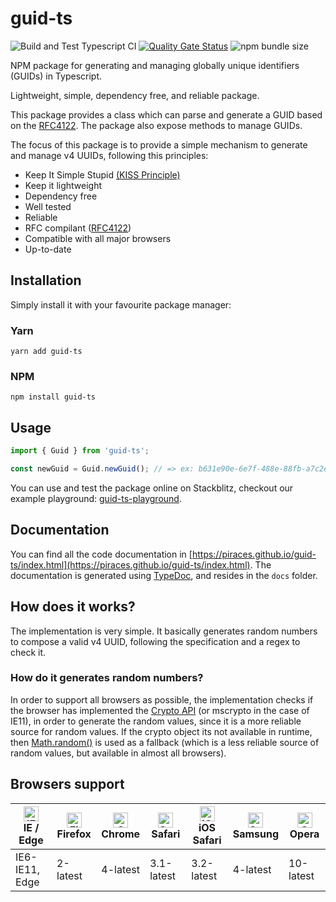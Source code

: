 # guid-ts

![Build and Test Typescript CI](https://github.com/piraces/guid-ts/workflows/Build%20and%20Test%20Typescript%20CI/badge.svg?branch=master) [![Quality Gate Status](https://sonarcloud.io/api/project_badges/measure?project=piraces_guid-ts&metric=alert_status)](https://sonarcloud.io/dashboard?id=piraces_guid-ts) ![npm bundle size](https://img.shields.io/bundlephobia/min/guid-ts) 

NPM package for generating and managing globally unique identifiers (GUIDs) in Typescript.

Lightweight, simple, dependency free, and reliable package.

This package provides a class which can parse and generate a GUID based on the [RFC4122](https://www.ietf.org/rfc/rfc4122.txt).
The package also expose methods to manage GUIDs.

The focus of this package is to provide a simple mechanism to generate and manage v4 UUIDs, following this principles:
- Keep It Simple Stupid [(KISS Principle)](https://en.wikipedia.org/wiki/KISS_principle)
- Keep it lightweight
- Dependency free
- Well tested
- Reliable
- RFC compilant ([RFC4122](https://www.ietf.org/rfc/rfc4122.txt))
- Compatible with all major browsers
- Up-to-date

## Installation

Simply install it with your favourite package manager:

### Yarn

```shell
yarn add guid-ts
```

### NPM

```shell
npm install guid-ts
```

## Usage

```typescript
import { Guid } from 'guid-ts';

const newGuid = Guid.newGuid(); // => ex: b631e90e-6e7f-488e-88fb-a7c2ef44bb8d
```

You can use and test the package online on Stackblitz, checkout our example playground: [guid-ts-playground](https://stackblitz.com/edit/guid-ts-playground).

## Documentation

You can find all the code documentation in [https://piraces.github.io/guid-ts/index.html](https://piraces.github.io/guid-ts/index.html).
The documentation is generated using [TypeDoc](https://typedoc.org/), and resides in the `docs` folder. 

## How does it works?

The implementation is very simple. It basically generates random numbers to compose a valid v4 UUID, following the specification and a regex to check it.

### How do it generates random numbers?

In order to support all browsers as possible, the implementation checks if the browser has implemented the [Crypto API](https://caniuse.com/#feat=mdn-api_crypto_getrandomvalues) (or mscrypto in the case of IE11), in order to generate the random values, since it is a more reliable source for random values. If the crypto object its not available in runtime, then [Math.random()](https://caniuse.com/#feat=mdn-javascript_builtins_math_random) is used as a fallback (which is a less reliable source of random values, but available in almost all browsers).

## Browsers support

| [<img src="https://raw.githubusercontent.com/alrra/browser-logos/master/src/edge/edge_48x48.png" alt="IE / Edge" width="24px" height="24px" />](http://godban.github.io/browsers-support-badges/)<br/>IE / Edge | [<img src="https://raw.githubusercontent.com/alrra/browser-logos/master/src/firefox/firefox_48x48.png" alt="Firefox" width="24px" height="24px" />](http://godban.github.io/browsers-support-badges/)<br/>Firefox | [<img src="https://raw.githubusercontent.com/alrra/browser-logos/master/src/chrome/chrome_48x48.png" alt="Chrome" width="24px" height="24px" />](http://godban.github.io/browsers-support-badges/)<br/>Chrome | [<img src="https://raw.githubusercontent.com/alrra/browser-logos/master/src/safari/safari_48x48.png" alt="Safari" width="24px" height="24px" />](http://godban.github.io/browsers-support-badges/)<br/>Safari | [<img src="https://raw.githubusercontent.com/alrra/browser-logos/master/src/safari-ios/safari-ios_48x48.png" alt="iOS Safari" width="24px" height="24px" />](http://godban.github.io/browsers-support-badges/)<br/>iOS Safari | [<img src="https://raw.githubusercontent.com/alrra/browser-logos/master/src/samsung-internet/samsung-internet_48x48.png" alt="Samsung" width="24px" height="24px" />](http://godban.github.io/browsers-support-badges/)<br/>Samsung | [<img src="https://raw.githubusercontent.com/alrra/browser-logos/master/src/opera/opera_48x48.png" alt="Opera" width="24px" height="24px" />](http://godban.github.io/browsers-support-badges/)<br/>Opera |
| --------- | --------- | --------- | --------- | --------- | --------- | --------- |
| IE6-IE11, Edge | 2-latest | 4-latest | 3.1-latest | 3.2-latest | 4-latest | 10-latest
